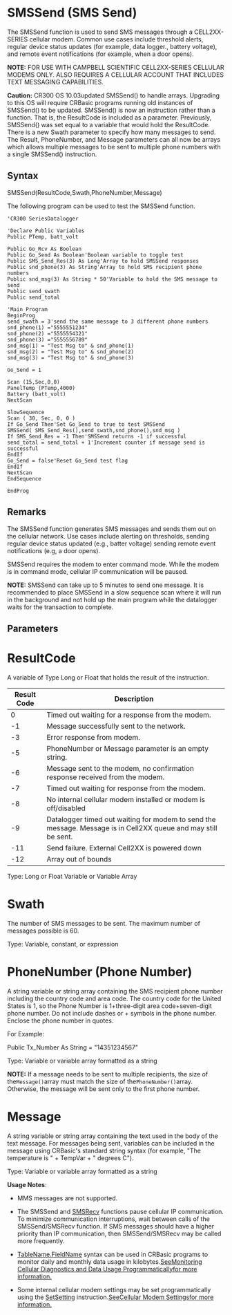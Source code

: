 # SMSSend (SMS Send)

The SMSSend function is used to send SMS messages through a CELL2XX-SERIES cellular modem. Common use cases include threshold alerts, regular device status updates (for example, data logger., battery voltage), and remote event notifications (for example, when a door opens).

**NOTE:** FOR USE WITH CAMPBELL SCIENTIFIC CELL2XX-SERIES CELLULAR MODEMS ONLY. ALSO REQUIRES A CELLULAR ACCOUNT THAT INCLUDES TEXT MESSAGING CAPABILITIES.

**Caution:** CR300 OS 10.03updated SMSSend() to handle arrays. Upgrading to this OS will require CRBasic programs running old instances of SMSSend() to be updated. SMSSend() is now an instruction rather than a function. That is, the ResultCode is included as a parameter. Previously, SMSSend() was set equal to a variable that would hold the ResultCode. There is a new Swath parameter to specify how many messages to send. The Result, PhoneNumber, and Message parameters can all now be arrays which allows multiple messages to be sent to multiple phone numbers with a single SMSSend() instruction.

## Syntax

SMSSend(ResultCode,Swath,PhoneNumber,Message)

The following program can be used to test the SMSSend function.

```
'CR300 SeriesDatalogger

'Declare Public Variables
Public PTemp, batt_volt

Public Go_Rcv As Boolean
Public Go_Send As Boolean'Boolean variable to toggle test
Public SMS_Send_Res(3) As Long'Array to hold SMSSend responses
Public snd_phone(3) As String'Array to hold SMS recipient phone numbers
Public snd_msg(3) As String * 50'Variable to hold the SMS message to send
Public send_swath
Public send_total

'Main Program
BeginProg
send_swath = 3'send the same message to 3 different phone numbers
snd_phone(1) ="5555551234"
snd_phone(2) ="5555554321"
snd_phone(3) ="5555556789"
snd_msg(1) = "Test Msg to" & snd_phone(1)
snd_msg(2) = "Test Msg to" & snd_phone(2)
snd_msg(3) = "Test Msg to" & snd_phone(3)

Go_Send = 1

Scan (15,Sec,0,0)
PanelTemp (PTemp,4000)
Battery (batt_volt)
NextScan

SlowSequence
Scan ( 30, Sec, 0, 0 )
If Go_Send Then'Set Go_Send to true to test SMSSend
SMSSend( SMS_Send_Res(),send_swath,snd_phone(),snd_msg )
If SMS_Send_Res = -1 Then'SMSSend returns -1 if successful
send_total = send_total + 1'Increment counter if message send is successful
EndIf
Go_Send = false'Reset Go_Send test flag
EndIf
NextScan
EndSequence

EndProg
```

## Remarks

The SMSSend function generates SMS messages and sends them out on the cellular network. Use cases include alerting on thresholds, sending regular device status updated (e.g., batter voltage) sending remote event notifications (e.g, a door opens).

SMSSend requires the modem to enter command mode. While the modem is in command mode, cellular IP communication will be paused.

**NOTE:** SMSSend can take up to 5 minutes to send one message. It is recommended to place SMSSend in a slow sequence scan where it will run in the background and not hold up the main program while the datalogger waits for the transaction to complete.

## Parameters

# ResultCode

A variable of Type Long or Float that holds the result of the instruction.

| Result Code | Description                                                                                                    |
| ----------- | -------------------------------------------------------------------------------------------------------------- |
| 0           | Timed out waiting for a response from the modem.                                                               |
| -1          | Message successfully sent to the network.                                                                      |
| -3          | Error response from modem.                                                                                     |
| -5          | PhoneNumber or Message parameter is an empty string.                                                           |
| -6          | Message sent to the modem, no confirmation response received from the modem.                                   |
| -7          | Timed out waiting for response from the modem.                                                                 |
| -8          | No internal cellular modem installed or modem is off/disabled                                                  |
| -9          | Datalogger timed out waiting for modem to send the message. Message is in Cell2XX queue and may still be sent. |
| -11         | Send failure. External Cell2XX is powered down                                                                 |
| -12         | Array out of bounds                                                                                            |

Type: Long or Float Variable or Variable Array

# Swath

The number of SMS messages to be sent. The maximum number of messages possible is 60.

Type: Variable, constant, or expression

# PhoneNumber (Phone Number)

A string variable or string array containing the SMS recipient phone number including the country code and area code. The country code for the United States is 1, so the Phone Number is 1+three-digit area code+seven-digit phone number. Do not include dashes or + symbols in the phone number. Enclose the phone number in quotes.

For Example:

Public Tx_Number As String = "14351234567"

Type: Variable or variable array formatted as a string

**NOTE:** If a message needs to be sent to multiple recipients, the size of the`Message()`array must match the size of the`PhoneNumber()`array. Otherwise, the message will be sent only to the first phone number.

# Message

A string variable or string array containing the text used in the body of the text message. For messages being sent, variables can be included in the message using CRBasic's standard string syntax (for example, "The temperature is " + TempVar + " degrees C").

Type: Variable or variable array formatted as a string

**Usage Notes**:

- MMS messages are not supported.

- The SMSSend and [SMSRecv](smsrecv.md) functions pause cellular IP communication. To minimize communication interruptions, wait between calls of the SMSSend/SMSRecv function. If SMS messages should have a higher priority than IP communication, then SMSSend/SMSRecv may be called more frequently.

- [TableName.FieldName](tablenamefieldname.md) syntax can be used in CRBasic programs to monitor daily and monthly data usage in kilobytes.[SeeMonitoring Cellular Diagnostics and Data Usage Programmaticallyfor more information.](Monitoring%20Cellular.md)

- Some internal cellular modem settings may be set programmatically using the [SetSetting](setstatussetsetting.md) instruction.[SeeCellular Modem Settingsfor more information.](cellmodemsettings.md)

